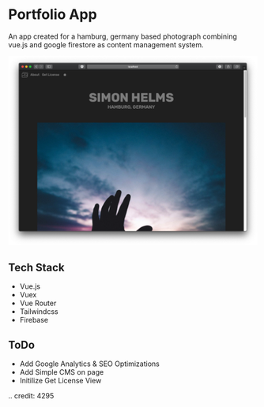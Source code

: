 # Portfolio App
An app created for a hamburg, germany based photograph combining vue.js and google firestore as content management system.

![Screenshot](screenshot.png)

## Tech Stack
- Vue.js
- Vuex
- Vue Router
- Tailwindcss
- Firebase

## ToDo
- Add Google Analytics & SEO Optimizations
- Add Simple CMS on page
- Initilize Get License View

.. credit: 4295